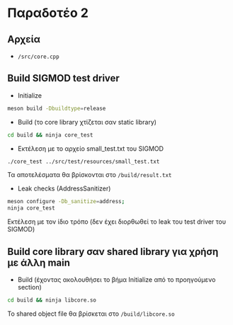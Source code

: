 # Παραδοτέο 2

## Αρχεία

- `/src/core.cpp`

## Build SIGMOD test driver

- Initialize
```bash
meson build -Dbuildtype=release
```

- Build (το core library χτίζεται σαν static library)
```bash
cd build && ninja core_test
```

- Εκτέλεση με το αρχείο small_test.txt του SIGMOD
```bash
./core_test ../src/test/resources/small_test.txt
```
Τα αποτελέσματα θα βρίσκονται στο `/build/result.txt`

- Leak checks (AddressSanitizer)
```bash
meson configure -Db_sanitize=address;
ninja core_test
```
Εκτέλεση με τον ίδιο τρόπο (δεν έχει διορθωθεί το leak του test driver του SIGMOD)

## Build core library σαν shared library για χρήση με άλλη main

- Build (έχοντας ακολουθήσει το βήμα Initialize από το προηγούμενο section)
```bash
cd build && ninja libcore.so
```
Το shared object file θα βρίσκεται στο `/build/libcore.so`
